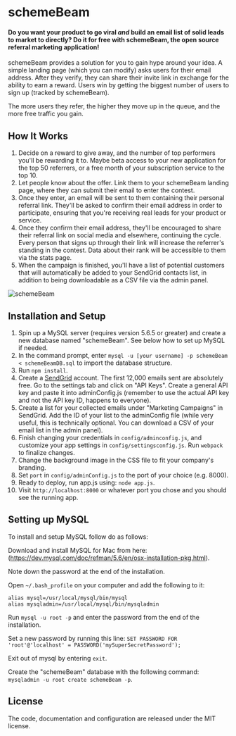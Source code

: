 # schemeBeam

#### Do you want your product to go viral *and* build an email list of solid leads to market to directly? Do it for free with schemeBeam, the open source referral marketing application! 

schemeBeam provides a solution for you to gain hype around your idea. A simple landing page (which you can modify) asks users for their email address. After they verify, they can share their invite link in exchange for the ability to earn a reward. Users win by getting the biggest number of users to sign up (tracked by schemeBeam).

The more users they refer, the higher they move up in the queue, and the more free traffic you gain.


## How It Works

1. Decide on a reward to give away, and the number of top performers you'll be rewarding it to. Maybe beta access to your new application for the top 50 referrers, or a free month of your subscription service to the top 10.
2. Let people know about the offer. Link them to your schemeBeam landing page, where they can submit their email to enter the contest.
3. Once they enter, an email will be sent to them containing their personal referral link. They'll be asked to confirm their email address in order to participate, ensuring that you're receiving real leads for your product or service.
4. Once they confirm their email address, they'll be encouraged to share their referral link on social media and elsewhere, continuing the cycle. Every person that signs up through their link will increase the referrer's standing in the contest. Data about their rank will be accessible to them via the stats page.
5. When the campaign is finished, you'll have a list of potential customers that will automatically be added to your SendGrid contacts list, in addition to being downloadable as a CSV file via the admin panel.


![schemeBeam](http://i.imgur.com/yB3glO2.gif)


## Installation and Setup

1. Spin up a MySQL server (requires version 5.6.5 or greater) and create a new database named "schemeBeam". See below how to set up MySQL if needed.
2. In the command prompt, enter `mysql -u [your username] -p schemeBeam < schemeBeamDB.sql` to import the database structure.
3. Run `npm install`.
4. Create a [SendGrid](https://www.sendgrid.com) account. The first 12,000 emails sent are absolutely free. Go to the settings tab and click on "API Keys". Create a general API key and paste it into adminConfig.js (remember to use the actual API key and not the API key ID, happens to everyone).
5. Create a list for your collected emails under "Marketing Campaigns" in SendGrid. Add the ID of your list to the adminConfig file (while very useful, this is technically optional. You can download a CSV of your email list in the admin panel).
6. Finish changing your credentials in `config/adminconfig.js`, and customize your app settings in `config/settingsconfig.js`. Run `webpack` to finalize changes.
7. Change the background image in the CSS file to fit your company's branding.
8. Set `port` in `config/adminConfig.js` to the port of your choice (e.g. 8000).
9. Ready to deploy, run app.js using: `node app.js`.
10. Visit `http://localhost:8000` or whatever port you chose and you should see the running app.

## Setting up MySQL

To install and setup MySQL follow do as follows:

Download and install MySQL for Mac from here:(https://dev.mysql.com/doc/refman/5.6/en/osx-installation-pkg.html).

Note down the password at the end of the installation.

Open `~/.bash_profile` on your computer and add the following to it:

```
alias mysql=/usr/local/mysql/bin/mysql
alias mysqladmin=/usr/local/mysql/bin/mysqladmin
```

Run `mysql -u root -p` and enter the password from the end of the installation.

Set a new password by running this line:
`SET PASSWORD FOR 'root'@'localhost' = PASSWORD('mySuperSecretPassword');`

Exit out of mysql by entering `exit`.

Create the "schemeBeam" database with the following command:
`mysqladmin -u root create schemeBeam -p`.

## License

The code, documentation and configuration are released under
the MIT license.
